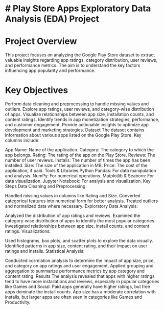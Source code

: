 # # Play Store Apps Exploratory Data Analysis (EDA) Project
# Project Overview
This project focuses on analyzing the Google Play Store dataset to extract valuable insights regarding app ratings, category distribution, user reviews, and performance metrics. The aim is to understand the key factors influencing app popularity and performance.

# Key Objectives
Perform data cleaning and preprocessing to handle missing values and outliers.
Explore app ratings, user reviews, and category-wise distribution of apps.
Visualize relationships between app size, installation counts, and content ratings.
Identify trends in app monetization strategies, performance, and customer engagement.
Provide actionable insights to optimize app development and marketing strategies.
Dataset
The dataset contains information about various apps listed on the Google Play Store. Key columns include:

App Name: Name of the application.
Category: The category to which the app belongs.
Rating: The rating of the app on the Play Store.
Reviews: The number of user reviews.
Installs: The number of times the app has been installed.
Size: The size of the application in MB.
Price: The cost of the application, if paid.
Tools & Libraries
Python
Pandas: For data manipulation and analysis.
NumPy: For numerical operations.
Matplotlib & Seaborn: For data visualization.
Jupyter Notebook: For analysis and visualization.
Key Steps
Data Cleaning and Preprocessing:

Handled missing values in columns like Rating and Size.
Converted categorical features into numerical form for better analysis.
Treated outliers and normalized data where necessary.
Exploratory Data Analysis:

Analyzed the distribution of app ratings and reviews.
Examined the category-wise distribution of apps to identify the most popular categories.
Investigated relationships between app size, install counts, and content ratings.
Visualizations:

Used histograms, box plots, and scatter plots to explore the data visually.
Identified patterns in app size, content rating, and their impact on user ratings and installs.
Statistical Analysis:

Conducted correlation analysis to determine the impact of app size, price, and category on app ratings and user engagement.
Applied grouping and aggregation to summarize performance metrics by app category and content rating.
Results
The analysis revealed that apps with higher ratings tend to have more installations and reviews, especially in popular categories like Games and Social.
Paid apps generally have higher ratings, but free apps dominate the install counts.
App size has a moderate correlation with installs, but larger apps are often seen in categories like Games and Productivity.

